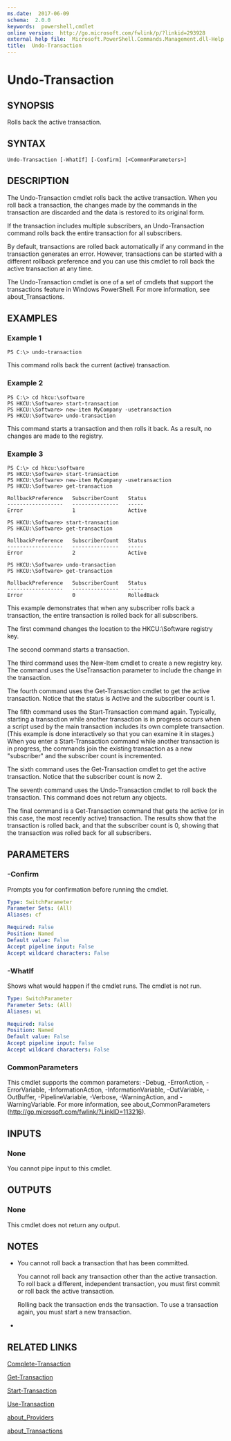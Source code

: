 ```yaml
---
ms.date:  2017-06-09
schema:  2.0.0
keywords:  powershell,cmdlet
online version:  http://go.microsoft.com/fwlink/p/?linkid=293928
external help file:  Microsoft.PowerShell.Commands.Management.dll-Help.xml
title:  Undo-Transaction
---
```


# Undo-Transaction

## SYNOPSIS
Rolls back the active transaction.

## SYNTAX

```
Undo-Transaction [-WhatIf] [-Confirm] [<CommonParameters>]
```

## DESCRIPTION
The Undo-Transaction cmdlet rolls back the active transaction.
When you roll back a transaction, the changes made by the commands in the transaction are discarded and the data is restored to its original form.

If the transaction includes multiple subscribers, an Undo-Transaction command rolls back the entire transaction for all subscribers.

By default, transactions are rolled back automatically if any command in the transaction generates an error.
However, transactions can be started with a different rollback preference and you can use this cmdlet to roll back the active transaction at any time.

The Undo-Transaction cmdlet is one of a set of cmdlets that support the transactions feature in Windows PowerShell.
For more information, see about_Transactions.

## EXAMPLES

### Example 1
```
PS C:\> undo-transaction
```

This command rolls back the current (active) transaction.

### Example 2
```
PS C:\> cd hkcu:\software
PS HKCU:\Software> start-transaction
PS HKCU:\Software> new-item MyCompany -usetransaction
PS HKCU:\Software> undo-transaction
```

This command starts a transaction and then rolls it back.
As a result, no changes are made to the registry.

### Example 3
```
PS C:\> cd hkcu:\software
PS HKCU:\Software> start-transaction
PS HKCU:\Software> new-item MyCompany -usetransaction
PS HKCU:\Software> get-transaction

RollbackPreference   SubscriberCount   Status
------------------   ---------------   -----
Error                1                 Active

PS HKCU:\Software> start-transaction
PS HKCU:\Software> get-transaction

RollbackPreference   SubscriberCount   Status
------------------   ---------------   -----
Error                2                 Active

PS HKCU:\Software> undo-transaction
PS HKCU:\Software> get-transaction

RollbackPreference   SubscriberCount   Status
------------------   ---------------   -----
Error                0                 RolledBack
```

This example demonstrates that when any subscriber rolls back a transaction, the entire transaction is rolled back for all subscribers.

The first command changes the location to the HKCU:\Software registry key.

The second command starts a transaction.

The third command uses the New-Item cmdlet to create a new registry key.
The command uses the UseTransaction parameter to include the change in the transaction.

The fourth command uses the Get-Transaction cmdlet to get the active transaction.
Notice that the status is Active and the subscriber count is 1.

The fifth command uses the Start-Transaction command again.
Typically, starting a transaction while another transaction is in progress occurs when a script used by the main transaction includes its own complete transaction.
(This example is done interactively so that you can examine it in stages.) When you enter a Start-Transaction command while another transaction is in progress, the commands join the existing transaction as a new "subscriber" and the subscriber count is incremented.

The sixth command uses the Get-Transaction cmdlet to get the active transaction.
Notice that the subscriber count is now 2.

The seventh command uses the Undo-Transaction cmdlet to roll back the transaction.
This command does not return any objects.

The final command is a Get-Transaction command that gets the active (or in this case, the most recently active) transaction.
The results show that the transaction is rolled back, and that the subscriber count is 0, showing that the transaction was rolled back for all subscribers.

## PARAMETERS

### -Confirm
Prompts you for confirmation before running the cmdlet.

```yaml
Type: SwitchParameter
Parameter Sets: (All)
Aliases: cf

Required: False
Position: Named
Default value: False
Accept pipeline input: False
Accept wildcard characters: False
```

### -WhatIf
Shows what would happen if the cmdlet runs.
The cmdlet is not run.

```yaml
Type: SwitchParameter
Parameter Sets: (All)
Aliases: wi

Required: False
Position: Named
Default value: False
Accept pipeline input: False
Accept wildcard characters: False
```

### CommonParameters
This cmdlet supports the common parameters: -Debug, -ErrorAction, -ErrorVariable, -InformationAction, -InformationVariable, -OutVariable, -OutBuffer, -PipelineVariable, -Verbose, -WarningAction, and -WarningVariable. For more information, see about_CommonParameters (http://go.microsoft.com/fwlink/?LinkID=113216).

## INPUTS

### None
You cannot pipe input to this cmdlet.

## OUTPUTS

### None
This cmdlet does not return any output.

## NOTES
* You cannot roll back a transaction that has been committed.

  You cannot roll back any transaction other than the active transaction.
To roll back a different, independent transaction, you must first commit or roll back the active transaction.

  Rolling back the transaction ends the transaction.
To use a transaction again, you must start a new transaction.

*

## RELATED LINKS

[Complete-Transaction](Complete-Transaction.md)

[Get-Transaction](Get-Transaction.md)

[Start-Transaction](Start-Transaction.md)

[Use-Transaction](Use-Transaction.md)

[about_Providers](../Microsoft.PowerShell.Core/About/about_Providers.md)

[about_Transactions](../Microsoft.PowerShell.Core/About/about_Transactions.md)

